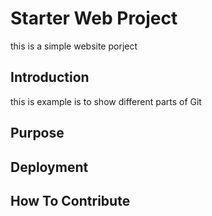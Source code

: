 # Starter Web Project
this is a simple website porject 

## Introduction
this is example is to show different parts of Git 

## Purpose

## Deployment

## How To Contribute